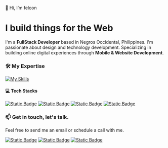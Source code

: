 
👋 Hi, I’m felcon
# I build things for the Web

I'm a **FullStack Developer** based in Negros Occidental, Philippines. I'm passionate about design and technology development. Specializing in building online digital experiences through **Mobile & Website Development**.

### 🛠 My Expertise
[![My Skills](https://skillicons.dev/icons?i=react,angular,nodejs,laravel,mongodb,mysql)](https://skillicons.dev)

#### :computer: Tech Stacks
[![Static Badge](https://img.shields.io/badge/JS-grey?style=for-the-badge&logo=javascript)]()
[![Static Badge](https://img.shields.io/badge/HTML-grey?style=for-the-badge&logo=html5)]()
[![Static Badge](https://img.shields.io/badge/CSS-grey?style=for-the-badge&logo=css3)]()
[![Static Badge](https://img.shields.io/badge/PHP-grey?style=for-the-badge&logo=php)]()


### 📫 Get in touch, let's talk.
Feel free to send me an email or schedule a call with me.

[![Static Badge](https://img.shields.io/badge/Email-felcon.albaladejo@gmail.com-blue)](felcon.albaladejo@gmail.com )
[![Static Badge](https://img.shields.io/badge/Phone_1-+63_950_841_4224-orange)]()
[![Static Badge](https://img.shields.io/badge/Phone_2-+63_915_352_6619-orange)]()
